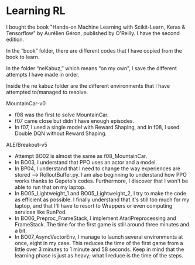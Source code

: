 # Learning RL

I bought the book "Hands-on Machine Learning with Scikit-Learn, Keras & Tensorflow" by Aurélien Géron, published by O'Reilly. I have the second edition.

In the “book” folder, there are different codes that I have copied from the book to learn.


In the folder “neKabuz,” which means “on my own”, I save the different attempts I have made in order.

Inside the ne kabuz folder are the different environments that I have attempted to/managed to resolve.

MountainCar-v0

  - f08 was the first to solve MountainCar.
  - f07 came close but didn't have enough episodes.
  - In f07, I used a single model with Reward Shaping, and in f08, I used Double DQN without Reward Shaping.



ALE/Breakout-v5

  - Attempt BO02 is almost the same as f08_MountainCar.
  - In BO03, I understand that PPO uses an actor and a model.
  - In BP04, I understand that I need to change the way experiences are stored --> RolloutBuffer.py. I am also beginning to understand how PPO works thanks to Gepeto's codes. Furthermore, I discover that I won't be able to run that on my laptop.
  - In BO05_Lightweight_1 and BO05_Lightweight_2, I try to make the code as efficient as possible. I finally understand that it's still too much for my laptop, and that I'll have to resort to Wrappers or even computing services like RunPod.
  - In BO06_Preproc_FrameStack, I implement AtariPreprocessing and FrameStack. The time for the first game is still around three minutes and a bit.
  - In BO07_AsyncVectorEnv, I manage to launch several environments at once, eight in my case. This reduces the time of the first game from a little over 3 minutes to 1 minute and 58 seconds. Keep in mind that the learning phase is just as heavy; what I reduce is the time of the steps.
